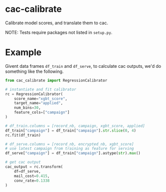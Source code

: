# cac-calibrate
Calibrate model scores, and translate them to cac.

NOTE: Tests require packages not listed in `setup.py`.

# Example
Givent data frames `df_train` and `df_serve`, to calculate cac outputs, we'd do something like the following.
```python
from cac_calibrate import RegressionCalibrator

# instantiate and fit calibrator
rc = RegressionCalibrator(
    score_name="xgbt_score",
    target_name="applied",
    num_bins=30,
    feature_cols=["campaign"]
)

# df_train.columns = [record_nb, campaign, xgbt_score, applied]
df_train["campaign"] = df_train["campaign"].str.slice(0, 4)
rc.fit(df_train)

# df_serve.columns = [record_nb, encrypted_nb, xgbt_score]
# use latest campaign from training as feature for serving
df_serve["campaign"] = df_train["campaign"].astype(str).max()

# get cac output
cac_output = rc.transform(
    df=df_serve,
    mail_cost=0.415,
    conv_rate=0.1338
)
```
